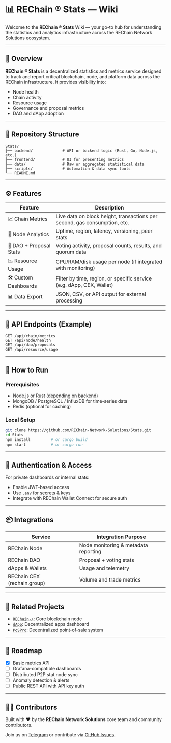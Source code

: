 # 📊 REChain ® Stats — Wiki

Welcome to the **REChain ® Stats** Wiki — your go-to hub for understanding the statistics and analytics infrastructure across the REChain Network Solutions ecosystem.

---

## 📌 Overview

**REChain ® Stats** is a decentralized statistics and metrics service designed to track and report critical blockchain, node, and platform data across the REChain infrastructure. It provides visibility into:

- Node health
- Chain activity
- Resource usage
- Governance and proposal metrics
- DAO and dApp adoption

---

## 📂 Repository Structure

```
Stats/
├── backend/             # API or backend logic (Rust, Go, Node.js, etc.)
├── frontend/            # UI for presenting metrics
├── data/                # Raw or aggregated statistical data
├── scripts/             # Automation & data sync tools
└── README.md
```

---

## ⚙️ Features

| Feature                       | Description                                                                 |
|------------------------------|-----------------------------------------------------------------------------|
| 📈 Chain Metrics             | Live data on block height, transactions per second, gas consumption, etc.  |
| 🧠 Node Analytics            | Uptime, region, latency, versioning, peer stats                            |
| 🧮 DAO + Proposal Stats      | Voting activity, proposal counts, results, and quorum data                 |
| 📉 Resource Usage            | CPU/RAM/disk usage per node (if integrated with monitoring)                |
| 🛠 Custom Dashboards         | Filter by time, region, or specific service (e.g. dApp, CEX, Wallet)       |
| 📊 Data Export               | JSON, CSV, or API output for external processing                           |

---

## 📡 API Endpoints (Example)

```
GET /api/chain/metrics
GET /api/node/health
GET /api/dao/proposals
GET /api/resource/usage
```

---

## 🧪 How to Run

### Prerequisites

- Node.js or Rust (depending on backend)
- MongoDB / PostgreSQL / InfluxDB for time-series data
- Redis (optional for caching)

### Local Setup

```bash
git clone https://github.com/REChain-Network-Solutions/Stats.git
cd Stats
npm install         # or cargo build
npm start           # or cargo run
```

---

## 🔐 Authentication & Access

For private dashboards or internal stats:

- Enable JWT-based access
- Use `.env` for secrets & keys
- Integrate with REChain Wallet Connect for secure auth

---

## 📦 Integrations

| Service                    | Integration Purpose                            |
|---------------------------|-------------------------------------------------|
| REChain Node               | Node monitoring & metadata reporting            |
| REChain DAO                | Proposal + voting stats                         |
| dApps & Wallets            | Usage and telemetry                             |
| REChain CEX (rechain.group)| Volume and trade metrics                        |

---

## 🧩 Related Projects

- [`REChain-/`](https://github.com/sorydima/REChain-/): Core blockchain node
- [`dApp`](https://github.com/REChain-Network-Solutions/dApp.git): Decentralized apps dashboard
- [`PoSPro`](https://github.com/REChain-Network-Solutions/PoSPro-.git): Decentralized point-of-sale system

---

## 📅 Roadmap

- [x] Basic metrics API
- [ ] Grafana-compatible dashboards
- [ ] Distributed P2P stat node sync
- [ ] Anomaly detection & alerts
- [ ] Public REST API with API key auth

---

## 👨‍💻 Contributors

Built with ❤️ by the **REChain Network Solutions** core team and community contributors.

Join us on [Telegram](https://t.me/REChainDAO) or contribute via [GitHub Issues](https://github.com/REChain-Network-Solutions/Stats/issues).